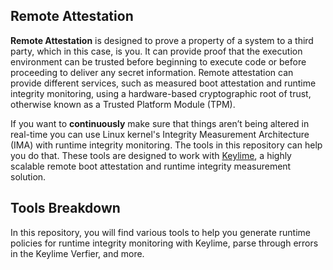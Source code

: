 ## Remote Attestation
**Remote Attestation** is designed to prove a property of a system to a third party, which in this case, is you. It can provide proof that the execution environment can be trusted before beginning to execute code or before proceeding to deliver any secret information. Remote attestation can provide different services, such as measured boot attestation and runtime integrity monitoring, using a hardware-based cryptographic root of trust, otherwise known as a Trusted Platform Module (TPM).

If you want to **continuously** make sure that things aren’t being altered in real-time you can use Linux kernel's Integrity Measurement Architecture (IMA) with runtime integrity monitoring. The tools in this repository can help you do that. These tools are designed to work with [Keylime](https://keylime.dev/), a highly scalable remote boot attestation and runtime integrity measurement solution.


## Tools Breakdown
In this repository, you will find various tools to help you generate runtime policies for runtime integrity monitoring with Keylime, parse through errors in the Keylime Verfier, and more. 
